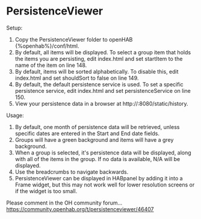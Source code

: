 # PersistenceViewer
Setup:
1) Copy the PersistenceViewer folder to openHAB {%openhab%}/conf/html.
2) By default, all items will be displayed. To select a group item that holds the items you are persisting, edit index.html and set startItem to the name of the item on line 148.
3) By default, items will be sorted alphabetically. To disable this, edit index.html and set shouldSort to false on line 149.
4) By default, the default persistence service is used. To set a specific persistence service, edit index.html and set persistenceService on line 150.
5) View your persistence data in a browser at http://<openhab server>:8080/static/history.

Usage:
1) By default, one month of persistence data will be retrieved, unless specific dates are entered in the Start and End date fields.
2) Groups will have a green background and items will have a grey background.
3) When a group is selected, it's persistence data will be displayed, along with all of the items in the group. If no data is available, N/A will be displayed.
4) Use the breadcrumbs to navigate backwards.
5) PersistenceViewer can be displayed in HABpanel by adding it into a Frame widget, but this may not work well for lower resolution screens or if the widget is too small.

Please comment in the OH community forum... https://community.openhab.org/t/persistenceviewer/46407
